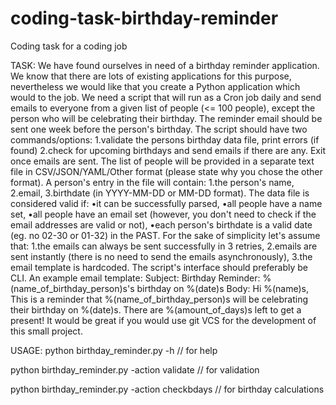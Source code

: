 # coding-task-birthday-reminder
Coding task for a coding job

TASK:
We have found ourselves in need of a birthday reminder application.
We know that there are lots of existing applications for this purpose,
nevertheless we would like that you create a Python application which would to
the job.
We need a script that will run as a Cron job daily and send emails to everyone
from a given list of people (<= 100 people), except the person who will be
celebrating their birthday. The reminder email should be sent one week before
the person's birthday.
The script should have two commands/options:
1.validate the persons birthday data file, print errors (if found)
2.check for upcoming birthdays and send emails if there are any. Exit once emails are sent.
The list of people will be provided in a separate text file in CSV/JSON/YAML/Other
format (please state why you chose the other format). A person's entry in the
file will contain:
1.the person's name,
2.email,
3.birthdate (in YYYY-MM-DD or MM-DD format).
The data file is considered valid if:
•it can be successfully parsed,
•all people have a name set,
•all people have an email set (however, you don't need to check if the email addresses are
valid or not),
•each person's birthdate is a valid date (eg. no 02-30 or 01-32) in the PAST.
For the sake of simplicity let's assume that:
1.the emails can always be sent successfully in 3 retries,
2.emails are sent instantly (there is no need to send the emails asynchronously),
3.the email template is hardcoded.
The script's interface should preferably be CLI.
An example email template:
Subject: Birthday Reminder: %(name_of_birthday_person)s's birthday on %(date)s
Body:
Hi %(name)s,
This is a reminder that %(name_of_birthday_person)s will be celebrating their
birthday on %(date)s.
There are %(amount_of_days)s left to get a present!
It would be great if you would use git VCS for the development of this small project.

USAGE: 
python birthday_reminder.py -h  // for help

python birthday_reminder.py -action validate // for validation

python birthday_reminder.py -action checkbdays // for birthday calculations
